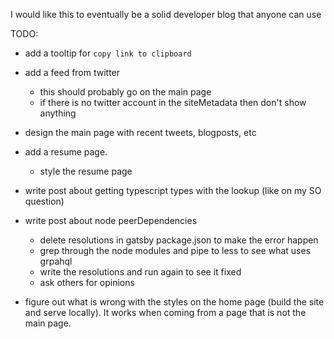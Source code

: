 I would like this to eventually be a solid developer blog that anyone can use

TODO:

- add a tooltip for `copy link to clipboard`

- add a feed from twitter
  - this should probably go on the main page
  - if there is no twitter account in the siteMetadata then don't show anything

- design the main page with recent tweets, blogposts, etc

- add a resume page.
  - style the resume page

- write post about getting typescript types with the lookup (like on my SO question)

- write post about node peerDependencies
  - delete resolutions in gatsby package.json to make the error happen
  - grep through the node modules and pipe to less to see what uses grpahql
  - write the resolutions and run again to see it fixed
  - ask others for opinions

- figure out what is wrong with the styles on the home page (build the site and serve locally). It works when coming
  from a page that is not the main page.
